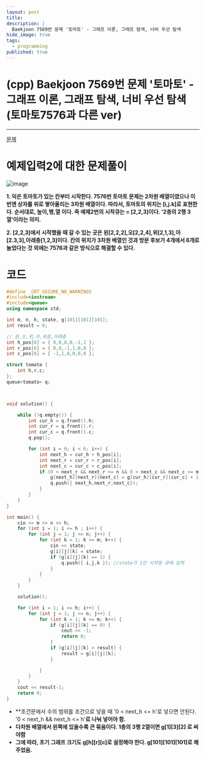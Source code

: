 ```yaml
---
layout: post
title: 
description: |
  Baekjoon 7569번 문제 '토마토' - 그래프 이론, 그래프 탐색, 너비 우선 탐색
hide_image: true
tags:
  - programming
published: true
---
```


# (cpp) Baekjoon 7569번 문제 '토마토' - 그래프 이론, 그래프 탐색, 너비 우선 탐색 (토마토7576과 다른 ver)
* * *
[문제](https://www.acmicpc.net/problem/7569)   
   
# 예제입력2에 대한 문제풀이
![image](https://user-images.githubusercontent.com/69246778/219851292-f9b7ec43-8100-4d07-9ca5-3c57a3ec5aeb.png)

**1. 익은 토마토가 있는 칸부터 시작한다. 7576번 토마토 문제는 2차원 배열이였으나 이번엔 상자를 위로 쌓아올리는 3차원 배열이다. 따라서, 토마토의
위치는 [i,j.k]로 표현한다. 순서대로, 높이,행,열 이다. 즉 예제2번의 시작큐는 = [2,2,3]이다. '2층의 2행 3열'이라는 의미.**   
   
**2. [2,2,3]에서 시작했을 때 갈 수 있는 곳은 왼[2,2,2],오[2,2,4],위[2,1,3],아[2.3,3],아래층[1,2,3]이다. 칸의 위치가 3차원 배열인 것과 방문 후보가
4개에서 6개로 늘었다는 것 외에는 7576과 같은 방식으로 해결할 수 있다.**      
   
   
# 코드
```cpp
#define _CRT_SECURE_NO_WARNINGS
#include<iostream>
#include<queue>
using namespace std;

int m, n, h, state, g[101][101][101];
int result = 0;

// 왼,오,위,아,위층,아래층
int h_pos[6] = { 0,0,0,0,-1,1 };
int r_pos[6] = { 0,0,-1,1,0,0 };
int c_pos[6] = { -1,1,0,0,0,0 };

struct tomato {
	int h,r,c;
};
queue<tomato> q;



void solution() {

	while (!q.empty()) {
		int cur_h = q.front().h;
		int cur_r = q.front().r; 
		int cur_c = q.front().c;
		q.pop();

		for (int i = 0; i < 6; i++) {
			int next_h = cur_h + h_pos[i];
			int next_r = cur_r + r_pos[i];
			int next_c = cur_c + c_pos[i];
			if (0 < next_r && next_r <= n && 0 < next_c && next_c <= m && 0 < next_h && next_h <= h && g[next_h][next_r][next_c] == 0) {
				g[next_h][next_r][next_c] = g[cur_h][cur_r][cur_c] + 1;
				q.push({ next_h,next_r,next_c});
			}
		}
	}
}

int main() {
	cin >> m >> n >> h;
	for (int i = 1; i <= h ; i++) {
		for (int j = 1; j <= n; j++) {
			for (int k = 1; k <= m; k++) {
				cin >> state;
				g[i][j][k] = state;
				if (g[i][j][k] == 1) {
					q.push({ i,j,k }); //state가 1인 시작점 큐에 입력
				}
			}
		}
	}

	solution();

	for (int i = 1; i <= h; i++) {
		for (int j = 1; j <= n; j++) {
			for (int k = 1; k <= m; k++) {
				if (g[i][j][k] == 0) {
					cout << -1;
					return 0;
				}
				if (g[i][j][k] > result) {
					result = g[i][j][k];
				}

			}
		}
	}
	cout << result-1;
	return 0;
}
```
* **조건문에서 수의 범위를 조건으로 넣을 때 '0 < next_h <= h'로 넣으면 안된다. '0 < next_h && next_h <= h'**로 나눠 넣어야 함.**
* **다차원 배열에서 왼쪽에 있을수록 큰 묶음이다. 1층의 3행 2열이면 g[1][3][2] 로 써야함**
* **그에 따라, 초기 그래프 크기도 g[h][r][c]로 설정해야 한다. g[101][101][101]로 해주었음.**
